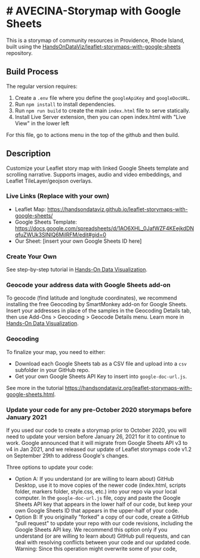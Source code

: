 # # AVECINA-Storymap with Google Sheets

This is a storymap of community resources in Providence, Rhode Island, built using the [HandsOnDataViz/leaflet-storymaps-with-google-sheets](https://github.com/HandsOnDataViz/leaflet-storymaps-with-google-sheets) repository.

## Build Process

The regular version requires:
1. Create a `.env` file where you define the `googleApiKey` and `googleDocURL`.
2. Run `npm install` to install dependencies.
3. Run `npm run build` to create the main `index.html` file to serve statically.
4. Install Live Server extension, then you can open index.html with "Live View" in the lower left

For this file, go to actions menu in the top of the github and then build. 

## Description

Customize your Leaflet story map with linked Google Sheets template and scrolling narrative. Supports images, audio and video embeddings, and Leaflet TileLayer/geojson overlays.

### Live Links (Replace with your own)
- Leaflet Map: https://handsondataviz.github.io/leaflet-storymaps-with-google-sheets/
- Google Sheets Template: https://docs.google.com/spreadsheets/d/1AO6XHL_0JafWZF4KEejkdDNqfuZWUk3SlNlQ6MjlRFM/edit#gid=0
- Our Sheet: [insert your own Google Sheets ID here]

### Create Your Own
See step-by-step tutorial in [Hands-On Data Visualization](https://HandsOnDataViz.org/leaflet-storymaps-with-google-sheets.html).

### Geocode your address data with Google Sheets add-on
To geocode (find latitude and longitude coordinates), we recommend installing the free Geocoding by SmartMonkey add-on for Google Sheets. Insert your addresses in place of the samples in the Geocoding Details tab, then use Add-Ons > Geocoding > Geocode Details menu. Learn more in [Hands-On Data Visualization](https://handsondataviz.org/geocode.html).

### Geocoding

To finalize your map, you need to either:
- Download each Google Sheets tab as a CSV file and upload into a `csv` subfolder in your GitHub repo.
- Get your own Google Sheets API Key to insert into `google-doc-url.js`.

See more in the tutorial https://handsondataviz.org/leaflet-storymaps-with-google-sheets.html.

### Update your code for any pre-October 2020 storymaps before January 2021

If you used our code to create a storymap prior to October 2020, you will need to update your version before January 26, 2021 for it to continue to work. Google announced that it will migrate from Google Sheets API v3 to v4 in Jan 2021, and we released our update of Leaflet storymaps code v1.2 on September 29th to address Google's changes.

Three options to update your code:
- Option A: If you understand (or are willing to learn about) GitHub Desktop, use it to move copies of the newer code (index.html, scripts folder, markers folder, style.css, etc.) into your repo via your local computer. In the `google-doc-url.js` file, copy and paste the Google Sheets API key that appears in the lower half of our code, but keep your own Google Sheets ID that appears in the upper-half of your code.
- Option B: If you originally "forked" a copy of our code, create a GitHub "pull request" to update your repo with our code revisions, including the Google Sheets API key. We recommend this option only if you understand (or are willing to learn about) GitHub pull requests, and can deal with resolving conflicts between your code and our updated code. Warning: Since this operation might overwrite some of your code,

